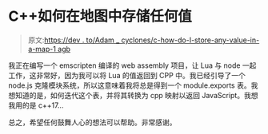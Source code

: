 # C++如何在地图中存储任何值

> 原文:[https://dev . to/Adam _ cyclones/c-how-do-I-store-any-value-in-a-map-1 agb](https://dev.to/adam_cyclones/c-how-do-i-store-any-value-in-a-map-1agb)

我正在编写一个 emscripten 编译的 web assembly 项目，让 Lua 与 node 一起工作，这非常好，因为我可以将 Lua 的值返回到 CPP 中。我已经引导了一个 node.js 克隆模块系统，所以这意味着我将总是得到一个 module.exports 表。我想知道的是，如何迭代这个表，并将其转换为 cpp 映射以返回 JavaScript。我想我用的是 c++17...

总之，希望任何鼓舞人心的想法可以帮助。非常感谢。